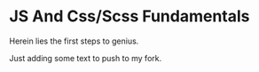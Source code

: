 # JS And Css/Scss Fundamentals

Herein lies the first steps to genius.

Just adding some text to push to my fork.
